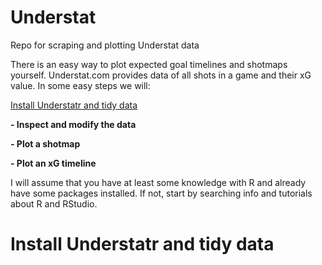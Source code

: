 # Understat
Repo for scraping and plotting Understat data

There is an easy way to plot expected goal timelines and shotmaps yourself. Understat.com provides data of all shots in a game and their xG value. In some easy steps we will:

[Install Understatr and tidy data](#install-understatr-and-tidy-data)

**- Inspect and modify the data**

**- Plot a shotmap**

**- Plot an xG timeline**

I will assume that you have at least some knowledge with R and already have some packages installed. If not, start by searching info and tutorials about R and RStudio. 

# Install Understatr and tidy data

